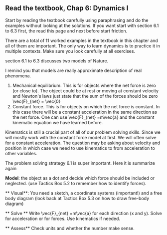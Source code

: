 ## Read the textbook, Chap 6: Dynamics I

Start by reading the textbook carefully using paraphrasing and do the examples without looking at the solutions. If you want start with section 6.1 to 6.3 first, the read this page and next before start friction. 

There are a total of 11 worked examples in the textbook in this chapter and all of them are important. The only way to learn dynamics is to practice it in multiple contexts. Make sure you look carefully at all exercises. 

section 6.1 to 6.3 discusses two models of Nature. 

I remind you that models are really approximate description of real phenomena. 

1. Mechanical equilibrium. This is for objects where the net force is zero (or close to). The object could be at rest or moving at constant velocity and Newton's laws just state that the sum of the forces should be zero <lrn-math inline> \vec{F}_{net} = \vec{0} </lrn-math>
2. Constant force. This is for objects on which the net force is constant. In this case there will be a constant acceleration in the same direction as the net force. One can use <lrn-math inline> \vec{F}_{net} =m\vec{a} </lrn-math> and the constant kinematic equation we have learned before. 

<lrndesign-sidenote label="Instructor Note" icon="bookmark" bg-color="#c2e5f2">
Kinematics is still a crucial part of all of our problem solving skills. Since we will mostly work with the constant force model at first. We will often solve for a constant acceleration. The question may be asking about velocity and position in which case we need to use kinematics to from acceleration to other variables. 
</lrndesign-sidenote>


The problem solving strategy 6.1 is super important. Here it is summarize again

**Model**: the object as a dot and decide which force should be included or neglected. (use Tactics Box 5.2 to remember how to identify forces). 

** Visual**: You need a sketch, a coordinate systems (important!) and a free body diagram (look back at Tactics Box 5.3 on how to draw free-body diagram)

** Solve ** Write <lrn-math inline> \vec{F}_{net} =m\vec{a} </lrn-math> for each direction (x and y). Solve for acceleration or for forces. Use kinematics if needed. 

** Assess** Check units and whether the number make sense. 

